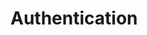 # Authentication

<Tabs :tabs="['JavaScript','Python','Ruby','Shell']">
  <template v-slot:JavaScript>

```js
/*
 *  Our JavaScript client library works on both the server and the browser.
 *  When using the library on the browser, please be sure to use the
 *  search-only API Key rather than the master API key since the latter
 *  has write access to Typesense and you don't want to expose that.
 */
let client = new Typesense.Client({
  'nodes': [{
    'host': 'localhost',
    'port': '8108',
    'protocol': 'http'
  }],
  'apiKey': '<API_KEY>',
  'connectionTimeoutSeconds': 2
})
```

  </template>

  <template v-slot:Python>

```py
import typesense

client = typesense.Client({
  'nodes': [{
    'host': 'localhost',
    'port': '8108',
    'protocol': 'http'
  }],
  'api_key': '<API_KEY>',
  'connection_timeout_seconds': 2
})
```

  </template>
  <template v-slot:Ruby>

```rb
require 'typesense'

client = Typesense::Client.new(
  nodes: [{
    host:     'localhost',
    port:     8108,
    protocol: 'http'
  }],
  api_key:  '<API_KEY>',
  connection_timeout_seconds: 2
)
```

  </template>
  <template v-slot:Shell>

```bash
export TYPESENSE_API_KEY='<API_KEY>'
export TYPESENSE_MASTER='http://localhost:8108'
```

  </template>
</Tabs>
